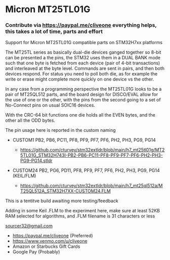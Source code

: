 # Micron MT25TL01G
### Contribute via   https://paypal.me/cliveone  everything helps, this takes a lot of time, parts and effort

Support for Micron MT25TL01G compatible parts on STM32H7xx platforms

The MT25TL series as basically dual-die devices ganged together so 8-bit can be presented a the pins, the STM32 uses them in a DUAL BANK mode such that one byte is fetched from each device (pair of 4-bit transactions) and interleaved at the byte level. Commands are sent in pairs, and then both devices respond. For status you need to poll both die, as for example the write or erase might complete more quickly on one device vs the other.

In any case from a programming perspective the MT25TL01G looks to be a pair of MT25QL512 parts, and the board design for DISCO/EVAL allow for the use of one or the other, with the pins from the second going to a set of No-Connect pins on usual SOIC16 devices.

With the CRC-64 bit functions one die holds all the EVEN bytes, and the other all the ODD bytes.

The pin usage here is reported in the custom naming

  *  CUSTOM1 PB2, PB6, PC11, PF8, PF9, PF7, PF6, PH2, PH3, PG9, PG14  
     *  https://github.com/cturvey/stm32extldr/blob/main/h7_mt25tl01g/MT25TL01G_STM32H743I-PB2-PB6-PC11-PF8-PF9-PF7-PF6-PH2-PH3-PG9-PG14.stldr
       
  *  CUSTOM24 PB2, PG6, PD11, PF8, PF9, PF7, PF6, PH2, PH3, PG9, PG14 (KEIL/FLM)
     *  https://github.com/cturvey/stm32extldr/blob/main/h7_mt25ql512a/MT25QL512A_STM32H7XX-CUSTOM24.FLM

This is a tentitve build awaiting more testing/feedback

Adding in some Keil .FLM to the experiment here, make sure at least 52KB RAM selected for algorithms, and .FLM filename is 31 characters or less

 sourcer32@gmail.com
  * https://paypal.me/cliveone (Preferred)
  * https://www.venmo.com/u/cliveone
  * Amazon or Starbucks Gift Cards
  * Google Pay (Probably)

